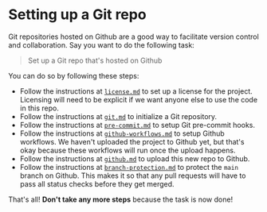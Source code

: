 # Setting up a Git repo

Git repositories hosted on Github are a good way to facilitate version control and collaboration. Say you want to do the following task:

> Set up a Git repo that's hosted on Github

You can do so by following these steps:

- Follow the instructions at [`license.md`](/zamm/resources/tutorials/setup/repo/license.md) to set up a license for the project. Licensing will need to be explicit if we want anyone else to use the code in this repo.
- Follow the instructions at [`git.md`](/zamm/resources/tutorials/setup/repo/git.md) to initialize a Git repository.
- Follow the instructions at [`pre-commit.md`](/zamm/resources/tutorials/setup/repo/pre-commit.md) to setup Git pre-commit hooks.
- Follow the instructions at [`github-workflows.md`](/zamm/resources/tutorials/setup/repo/github-workflows.md) to setup Github workflows. We haven't uploaded the project to Github yet, but that's okay because these workflows will run once the upload happens.
- Follow the instructions at [`github.md`](/zamm/resources/tutorials/setup/repo/github.md) to upload this new repo to Github.
- Follow the instructions at [`branch-protection.md`](/zamm/resources/tutorials/setup/repo/branch-protection.md) to protect the `main` branch on Github. This makes it so that any pull requests will have to pass all status checks before they get merged.

That's all! **Don't take any more steps** because the task is now done!